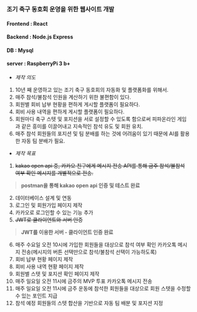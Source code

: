 ### 조기 축구 동호회 운영을 위한 웹사이트 개발
#### Frontend : React
#### Backend : Node.js Express
#### DB : Mysql
#### server : RaspberryPi 3 b+
   
* *제작 의도*
1. 10년 째 운영하고 있는 조기 축구 동호회의 자동화 및 플랫폼화를 위해서.   
2. 매주 참석/불참석 인원을 계산하기 위한 불편함이 있다.   
3. 회원별 회비 납부 현황을 편하게 게시할 플랫폼이 필요하다.   
4. 회비 사용 내역을 편하게 게시할 플랫폼이 필요하다.   
5. 회원마다 축구 스텟 및 포지션을 서로 설정할 수 있도록 함으로써 피파온라인 게임과 같은 흥미를 이끌어내고 지속적인 참석 유도 및 회원 유치.   
6. 매주 참석 회원들의 포지션 및 팀 분배를 하는 것에 어려움이 있기 때문에 AI를 활용한 자동 팀 분배가 필요.
   
   
* *제작 목표*
1. ~~kakao open api 중, 카카오 친구에게 메시지 전송 API를 통해 금주 참석/불참석 여부 확인 메시지를 개별적으로 전송.~~
> __postman을 통해 kakao open api 인증 및 테스트 완료__
2. 데이터베이스 설계 및 연동
3. 로그인 및 회원가입 페이지 제작
4. 카카오로 로그인할 수 있는 기능 추가
5. ~~JWT로 클라이언트와 서버 인증~~
> __JWT를 이용한 서버 - 클라이언트 인증 완료__
6. 매주 수요일 오전 10시에 가입한 회원들을 대상으로 참석 여부 확인 카카오톡 메시지 전송(메시지의 버튼 선택만으로 참석/불참석 선택이 가능하도록)
7. 회비 납부 현황 페이지 제작
8. 회비 사용 내역 현황 페이지 제작
9. 회원별 스텟 및 포지션 확인 페이지 제작
10. 매주 일요일 오전 11시에 금주의 MVP 투표 카카오톡 메시지 전송
11. 매주 일요일 오전 11시에 금주 운동에 참석한 회원들을 대상으로 회원 스텟을 수정할 수 있는 포인트 지급
12. 참석 예정 회원들의 스텟 합산을 기반으로 자동 팀 배분 및 포지션 지정

